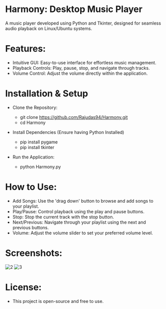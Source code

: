 # Harmony: Desktop Music Player

A music player developed using Python and Tkinter, designed for seamless audio playback on Linux/Ubuntu systems.<br>

# Features:<br>
- Intuitive GUI: Easy-to-use interface for effortless music management.<br>
- Playback Controls: Play, pause, stop, and navigate through tracks.<br>
- Volume Control: Adjust the volume directly within the application.<br>

# Installation & Setup<br>
- Clone the Repository: <br>
  - git clone https://github.com/Rajudas94/Harmony.git
  - cd Harmony<br>

- Install Dependencies (Ensure having Python Installed)
  - pip install pygame
  - pip install tkinter<br>

- Run the Application:
  - python Harmony.py<br>

# How to Use:
- Add Songs: Use the 'drag down' button to browse and add songs to your playlist.
- Play/Pause: Control playback using the play and pause buttons.
- Stop: Stop the current track with the stop button.
- Next/Previous: Navigate through your playlist using the next and previous buttons.
- Volume: Adjust the volume slider to set your preferred volume level.

# Screenshots:
![2](https://github.com/user-attachments/assets/2cb70e9b-981d-4661-8a9f-b5eea4cdc8e3)   ![3](https://github.com/user-attachments/assets/3d287e0a-b4d4-4392-8820-32e05ac8ffa8)

# License:
- This project is open-source and free to use.
